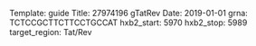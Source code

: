 Template: guide
Title: 27974196 gTatRev
Date: 2019-01-01
grna:  TCTCCGCTTCTTCCTGCCAT
hxb2_start: 5970
hxb2_stop: 5989
target_region: Tat/Rev
